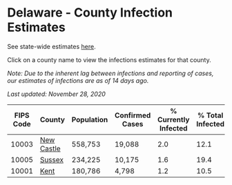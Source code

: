 # Delaware - County Infection Estimates

See state-wide estimates [here](/infections/us-de).

Click on a county name to view the infections estimates for that county.

*Note: Due to the inherent lag between infections and reporting of cases, our estimates of infections are as of 14 days ago.*

*Last updated: November 28, 2020*

|   FIPS Code |                   County |   Population |   Confirmed Cases |   % Currently Infected |   % Total Infected |
|-------------|--------------------------|--------------|-------------------|------------------------|--------------------|
|       10003 | [New Castle](new-castle) |      558,753 |            19,088 |                    2.0 |               12.1 |
|       10005 |         [Sussex](sussex) |      234,225 |            10,175 |                    1.6 |               19.4 |
|       10001 |             [Kent](kent) |      180,786 |             4,798 |                    1.2 |               10.5 |